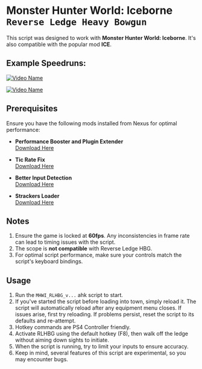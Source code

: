 # Monster Hunter World: Iceborne `Reverse Ledge Heavy Bowgun`

This script was designed to work with **Monster Hunter World: Iceborne**. It's also compatible with the popular mod **ICE**.

## Example Speedruns:
[![Video Name](http://img.youtube.com/vi/r3ED2GoKg5k/0.jpg)](http://www.youtube.com/watch?v=r3ED2GoKg5k "Video Title")

[![Video Name](http://img.youtube.com/vi/wY7CKiunT2Y/0.jpg)](http://www.youtube.com/watch?v=wY7CKiunT2Y "Video Title")

## Prerequisites

Ensure you have the following mods installed from Nexus for optimal performance:

- **Performance Booster and Plugin Extender**  
  [Download Here](https://www.nexusmods.com/monsterhunterworld/mods/3473?tab=files&file_id=20484)

- **Tic Rate Fix**  
  [Download Here](https://www.nexusmods.com/monsterhunterworld/mods/3474?tab=files&file_id=17858)

- **Better Input Detection**  
  [Download Here](https://www.nexusmods.com/monsterhunterworld/mods/4333)

- **Strackers Loader**  
  [Download Here](https://www.nexusmods.com/monsterhunterworld/mods/1982)

## Notes

1. Ensure the game is locked at **60fps**. Any inconsistencies in frame rate can lead to timing issues with the script.
2. The scope is **not compatible** with Reverse Ledge HBG.
3. For optimal script performance, make sure your controls match the script's keyboard bindings.

## Usage

1. Run the `MHWI_RLHBG_v...` ahk script to start.
2. If you've started the script before loading into town, simply reload it. The script will automatically reload after any equipment menu closes. If issues arise, first try reloading. If problems persist, reset the script to its defaults and re-attempt.
3. Hotkey commands are PS4 Controller friendly.
4. Activate RLHBG using the default hotkey (F8), then walk off the ledge without aiming down sights to initiate.
5. When the script is running, try to limit your inputs to ensure accuracy.
6. Keep in mind, several features of this script are experimental, so you may encounter bugs.

